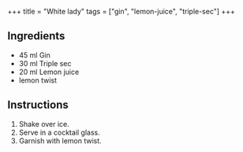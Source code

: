 +++
title = "White lady"
tags = ["gin", "lemon-juice", "triple-sec"]
+++

## Ingredients

- 45 ml Gin
- 30 ml Triple sec
- 20 ml Lemon juice
- lemon twist

## Instructions

1. Shake over ice.
2. Serve in a cocktail glass.
3. Garnish with lemon twist.
